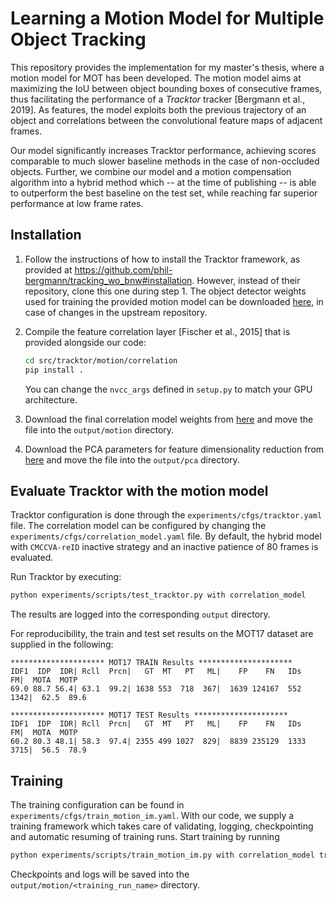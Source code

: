 # Learning a Motion Model for Multiple Object Tracking

This repository provides the implementation for my master's thesis, where a motion model for MOT has been developed. The motion model aims at maximizing the IoU between object bounding boxes of consecutive frames, thus facilitating the performance of a _Tracktor_ tracker [Bergmann et al., 2019]. As features, the model exploits both the previous trajectory of an object and correlations between the convolutional feature maps of adjacent frames.

Our model significantly increases Tracktor performance, achieving scores comparable to much slower baseline methods in the case of non-occluded objects. Further, we combine our model and a motion compensation algorithm into a hybrid method which -- at the time of publishing -- is able to outperform the best baseline on the test set, while reaching far superior performance at low frame rates.

## Installation

1. Follow the instructions of how to install the Tracktor framework, as provided at https://github.com/phil-bergmann/tracking_wo_bnw#installation. However, instead of their repository, clone this one during step 1. The object detector weights used for training the provided motion model can be downloaded [here](https://drive.google.com/file/d/1PfUlHiwaxZG3aKmC8geV34j-7Se8cbWH/view?usp=sharing), in case of changes in the upstream repository.

2. Compile the feature correlation layer [Fischer et al., 2015] that is provided alongside our code:

      ```bash
      cd src/tracktor/motion/correlation
      pip install .
      ```
   
    You can change the `nvcc_args` defined in `setup.py` to match your GPU architecture.
    
3. Download the final correlation model weights from [here](https://drive.google.com/file/d/1P8YW-KIjq9BRuy42x5rzfKlFlKjWCqi3/view?usp=sharing) and move the file into the `output/motion` directory.

4. Download the PCA parameters for feature dimensionality reduction from [here](https://drive.google.com/file/d/1Hi_oLnCIWqs9a9jkLtl5unt_RJfEwb5V/view?usp=sharing) and move the file into the `output/pca` directory.

## Evaluate Tracktor with the motion model

Tracktor configuration is done through the `experiments/cfgs/tracktor.yaml`  file. The correlation model can be configured by changing the `experiments/cfgs/correlation_model.yaml` file. By default, the hybrid model with `CMCCVA-reID` inactive strategy and an inactive patience of 80 frames is evaluated.

Run Tracktor by executing:

  ```bash
  python experiments/scripts/test_tracktor.py with correlation_model
  ```

The results are logged into the corresponding `output` directory.

For reproducibility, the train and test set results on the MOT17 dataset are supplied in the following:

```
********************* MOT17 TRAIN Results *********************
IDF1  IDP  IDR| Rcll  Prcn|   GT  MT   PT   ML|    FP    FN   IDs    FM|  MOTA  MOTP
69.0 88.7 56.4| 63.1  99.2| 1638 553  718  367|  1639 124167  552  1342|  62.5  89.6

********************* MOT17 TEST Results *********************
IDF1  IDP  IDR| Rcll  Prcn|   GT  MT   PT   ML|    FP    FN   IDs    FM|  MOTA  MOTP
60.2 80.3 48.1| 58.3  97.4| 2355 499 1027  829|  8839 235129  1333 3715|  56.5  78.9
```

## Training

The training configuration can be found in `experiments/cfgs/train_motion_im.yaml`. With our code, we supply a training framework which takes care of validating, logging, checkpointing and automatic resuming of training runs. Start training by running

```bash
python experiments/scripts/train_motion_im.py with correlation_model train.name=<training_run_name>
```

Checkpoints and logs will be saved into the `output/motion/<training_run_name>` directory.
